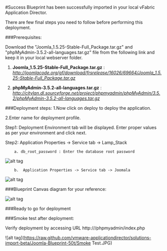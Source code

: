 #Success
Blueprint has been successfully imported in your local vFabric Application Director. 

There are  few final steps you need to follow before performing this deployment.

###Prerequisites:

Download the "Joomla_1.5.25-Stable-Full_Package.tar.gz" and "phpMyAdmin-3.5.2-all-languages.tar.gz" file from the following link and keep it in your local webserver folder.

1. **Joomla_1.5.25-Stable-Full_Package.tar.gz** : 
    *http://joomlacode.org/gf/download/frsrelease/16026/69664/Joomla_1.5.25-Stable-Full_Package.tar.gz*


2. **phpMyAdmin-3.5.2-all-languages.tar.gz** :
    *http://citylan.dl.sourceforge.net/project/phpmyadmin/phpMyAdmin/3.5.2/phpMyAdmin-3.5.2-all-languages.tar.gz*


###Deployment steps:
1.Now click on deploy to deploy the application.

2.Enter name for deployment profile.

Step1: Deployment Environment tab will be displayed. Enter proper values as per your environment and click next.

Step2: Application Properties -> Service tab -> Lamp_Stack
	
		a. db_root_password : Enter the database root password

![alt tag](https://raw.github.com/vmware-applicationdirector/solutions-import-beta/Joomla-Blueprint-50t/Service-Property-LampStack.png)

		b.  Application Properties -> Service tab -> Joomala

![alt tag](https://raw.github.com/vmware-applicationdirector/solutions-import-beta/Joomla-Blueprint-50/Service-Property-Joomla.png)
	
	
###Blueprint Canvas diagram for your reference: 

![alt tag](https://raw.github.com/vmware-applicationdirector/solutions-import-beta/Joomla-Blueprint-50/Joomla-Blueprint-50-Blueprint-Canvas.png)

###Ready to go for deployment

###Smoke test after deployment:

Verify deployment by accessing URL http://<IP of your deployed system>/phpmyadmin/index.php
	
![alt tag](https://raw.github.com/vmware-applicationdirector/solutions-import-beta/Joomla-Blueprint-50t/Smoke Test.JPG)


 










 








